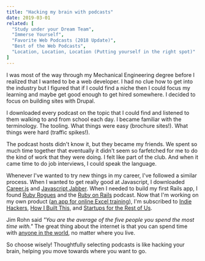 ```yaml
---
title: "Hacking my brain with podcasts"
date: 2019-03-01
related: [
  "Study under your Dream Team",
  "Immerse Yourself",
  "Favorite Web Podcasts (2018 Update)",
  "Best of the Web Podcasts",
  "Location, Location, Location (Putting yourself in the right spot)"
]
---
```


I was most of the way through my Mechanical Engineering degree before I realized that I wanted to be a web developer. I had no clue how to get into the industry but I figured that if I could find a niche then I could focus my learning and maybe get good enough to get hired somewhere. I decided to focus on building sites with Drupal.

I downloaded every podcast on the topic that I could find and listened to them walking to and from school each day. I became familiar with the terminology. The tooling. What things were easy (brochure sites!). What things were hard (traffic spikes!).

The podcast hosts didn't know it, but they became my friends. We spent so much time together that eventually it didn't seem so farfetched for me to do the kind of work that they were doing. I felt like part of the club. And when it came time to do job interviews, I could speak the language.

Whenever I've wanted to try new things in my career, I've followed a similar process. When I wanted to get really good at Javascript, I downloaded [Career.js](http://careerjs.com/) and [Javascript Jabber](https://devchat.tv/js-jabber/). When I needed to build my first Rails app, I found [Ruby Rogues](https://devchat.tv/ruby-rogues/) and the [Ruby on Rails](http://5by5.tv/rubyonrails/) podcast. Now that I'm working on my own product ([an app for online Excel training]({{site.url}}/2020/09/08/gridmaster-closing-thoughts)), I'm subscribed to [Indie Hackers](https://www.indiehackers.com/podcast), [How I Built This](https://www.npr.org/podcasts/510313/how-i-built-this), and [Startups for the Rest of Us](https://www.startupsfortherestofus.com/).

Jim Rohn said _"You are the average of the five people you spend the most time with."_ The great thing about the internet is that you can spend time with [anyone in the world]({{site.url}}/2015/12/06/study-under-your-dream-team/), no matter where you live.

So choose wisely! Thoughtfully selecting podcasts is like hacking your brain, helping you move towards where you want to go.
